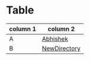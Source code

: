 # Table
column 1 | column 2
--- | --- 
A | [Abhishek](/Abhishek)
B | [NewDirectory](/Abhishek/NewDirectory)
